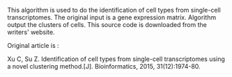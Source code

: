 This algorithm is used to  do the identification of cell types from single-cell transcriptomes. The original input is a gene expression matrix. Algorithm output the clusters of cells. This source code is downloaded from  the writers' website.

Original article is :

Xu C, Su Z. Identification of cell types from single-cell transcriptomes using a novel clustering method.[J]. Bioinformatics, 2015, 31(12):1974-80. 